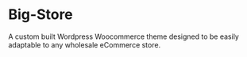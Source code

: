 # Big-Store

A custom built Wordpress Woocommerce theme designed to be easily adaptable to any wholesale eCommerce store.
